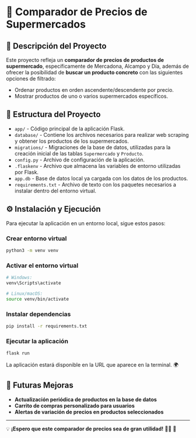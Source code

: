 # 🛒 Comparador de Precios de Supermercados

## 📌 Descripción del Proyecto
Este proyecto refleja un **comparador de precios de productos de supermercado**, específicamente de Mercadona, Alcampo y Día, además de ofrecer la posibilidad de **buscar un producto concreto** con las siguientes opciones de filtrado:

- Ordenar productos en orden ascendente/descendente por precio.
- Mostrar productos de uno o varios supermercados específicos.

## 📂 Estructura del Proyecto

- `app/` - Código principal de la aplicación Flask.
- `database/` - Contiene los archivos necesarios para realizar web scraping y obtener los productos de los supermercados.
- `migrations/` - Migraciones de la base de datos, utilizadas para la creación inicial de las tablas `Supermercado` y `Producto`.
- `config.py` - Archivo de configuración de la aplicación.
- `.flaskenv` - Archivo que almacena las variables de entorno utilizadas por Flask.
- `app.db` - Base de datos local ya cargada con los datos de los productos.
- `requirements.txt` - Archivo de texto con los paquetes necesarios a instalar dentro del entorno virtual.

## ⚙️ Instalación y Ejecución

Para ejecutar la aplicación en un entorno local, sigue estos pasos:

### Crear entorno virtual
```sh
python3 -m venv venv
```

### Activar el entorno virtual
```sh
# Windows:
venv\Scripts\activate

# Linux/macOS:
source venv/bin/activate
```

### Instalar dependencias
```sh
pip install -r requirements.txt
```

### Ejecutar la aplicación
```sh
flask run
```

La aplicación estará disponible en la URL que aparece en la terminal. 🌍 

## 🚀 Futuras Mejoras
- **Actualización periódica de productos en la base de datos**  
- **Carrito de compras personalizado para usuarios**  
- **Alertas de variación de precios en productos seleccionados**  

---

💡 **¡Espero que este comparador de precios sea de gran utilidad!** 🎯🔥 🚀  

